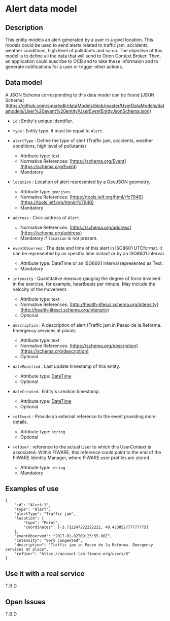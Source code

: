 # Alert data model

## Description
This entity models an alert generated by a user in a givel location. This models could be used to send alerts related to traffic jam, accidents, weather conditions, high level of pollutants and so on. 
The objective of this model is to define all the data that will send to Orion Context Broker. Then, an application could suscribe to OCB and to take these informaion and to generate notifications for a user or trigger other actions.

## Data model

A JSON Schema corresponding to this data model can be found [JSON Schema] 
(https://github.com/smartsdk/dataModels/blob/master/UserDataModels/datamodels/User%20event%20entity/UserEventEntityJsonSchema.json)

+ `id` : Entity's unique identifier. 

+ `type` : Entity type. It must be equal to `Alert`.

+ `alertType` : Define the type of alert (Traffic jam, accidents, weather conditions, high level of pollutants)
	+ Attribute type: text
    + Normative References: [https://schema.org/Event](https://schema.org/Event)
    + Mandatory 

+ `location` : Location of alert represented by a GeoJSON geometry. 
    + Attribute type: `geo:json`.
    + Normative References: [https://tools.ietf.org/html/rfc7946](https://tools.ietf.org/html/rfc7946)
    + Mandatory

+ `address` : Civic address of `Alert`
    + Normative References: [https://schema.org/address](https://schema.org/address)
    + Mandatory if `location` is not present.
	
+ `eventObserved` : The date and time of this alert in ISO8601 UTCformat. It can be represented by an specific time instant or by an ISO8601 interval.
	+ Attribute type: DateTime or an ISO8601 interval represented as Text.
	+ Mandatory

+ `intensity` : Quantitative measure gauging the degree of force involved in the exercise, for example, heartbeats per minute. May include the velocity of the movement.
	 + Attribute type: text
	 + Normative References: [http://health-lifesci.schema.org/intensity](http://health-lifesci.schema.org/intensity)
	 + Optional

+ `description` : A description of alert (Traffic jam in Paseo de la Reforma. Emergency services at place).
	 + Attribute type: text
	 + Normative References: [https://schema.org/description](https://schema.org/description)
	 + Optional	 
	 
+ `dateModified` : Last update timestamp of this entity.
    + Attribute type: [DateTime](https://schema.org/DateTime)
    + Optional

+ `dateCreated` : Entity's creation timestamp.
    + Attribute type: [DateTime](https://schema.org/DateTime)
    + Optional

+ `refEvent` : Provide an external reference to the event providing more details.
    + Attribute type: `string`
    + Optional

+ `refUser` : reference to the actual User to which this UserContext is associated. Within FIWARE, this reference could point to the end of the FIWARE Identity Manager, where FIWARE user profiles are stored.
    + Attribute type: `string`
    + Mandatory	
	
	
## Examples of use
	{
		"id": "Alert:1",
		"type": "Alert", 
		"alertType": "Traffic jam",
		"location": {
			"type": "Point",
			"coordinates": [-3.712247222222222, 40.423852777777775]
		},
		"eventObserved": "2017-01-02T09:25:55.00Z",
		"intensity": "Very congested",
		"description": "Traffic jam in Paseo de la Reforma. Emergency services at place",
		"refUser": "https://account.lab.fiware.org/users/8"
	}  

## Use it with a real service
T.B.D

## Open Issues
T.B.D